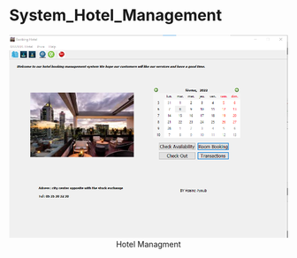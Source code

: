 # System_Hotel_Management

 <p align="center"> <img src="screen.png" title="System Hotel Management "><br> Hotel Managment</p> 
